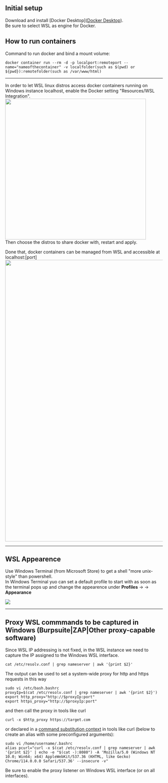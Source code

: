 ## Initial setup
Download and install [Docker Desktop]([Docker Desktop](https://www.docker.com/products/docker-desktop/)).  
Be sure to select WSL as engine for Docker.

## How to run containers

Command to run docker and bind a mount volume:  
```
docker container run --rm -d -p localport:remoteport --name="nameofthecontainer" -v localfolder(such as $(pwd) or ${pwd}):remotefolder(such as /var/www/html)
```
--------------
In order to let WSL linux distros access docker containers running on Windows instance localhost, enable the Docker setting "Resources/WSL Integration".  
<img src="https://github.com/jupitersinsight/sysadminstuff/assets/110602224/8169fe94-fd43-4423-8961-1d362b7f7c46" width=450 height=auto>  
Then choose the distros to share docker with, restart and apply.  

Done that, docker containers can be managed from WSL and accessible at localhost:[port]  
<img src="https://github.com/jupitersinsight/sysadminstuff/assets/110602224/96d6d8db-cf1e-45b5-abb3-c40c299a28dc" width=900 height=auto>  

----------------
## WSL Appearence
Use Windows Terminal (from Microsoft Store) to get a shell "more unix-style" than powershell.  
In Windows Terminal yuo can set a default profile to start with as soon as the terminal pops up and change the appearence under **Profiles** -> **<Name of Profile>** -> **Appearance**  
  
<img src="https://github.com/jupitersinsight/sysadminstuff/assets/110602224/fb75f6e7-9a53-4e7e-b1c9-1e7321e5810d" widht=700 height=auto>  

---------------
  
## Proxy WSL commmands to be captured in Windows (Burpsuite|ZAP|Other proxy-capable software)
 
Since WSL IP addressing is not fixed, in the WSL instance we need to capture the IP assigned to the Windows WSL interface.
```
cat /etc/resolv.conf | grep nameserver | awk '{print $2}'
```
The output can be used to set a system-wide proxy for http and https requests in this way
```
sudo vi /etc/bash.bashrc
proxyIp=$(cat /etc/resolv.conf | grep nameserver | awk '{print $2}')
export http_proxy="http://$proxyIp:port"
export https_proxy="http://$proxyIp:port"
```
and then call the proxy in tools like curl
```
curl -x $http_proxy https://target.com
```
or declared in a [command substitution context](http://mywiki.wooledge.org/CommandSubstitution) in tools like curl (below to create an alias with some preconfigured arguments):
```
sudo vi /home/username/.bashrc
alias pcurl="curl -x $(cat /etc/resolv.conf | grep nameserver | awk '{print $2}' | echo -e "$(cat -):8080") -A 'Mozilla/5.0 (Windows NT 10.0; Win64; x64) AppleWebKit/537.36 (KHTML, like Gecko) Chrome/114.0.0.0 Safari/537.36' --insecure -v"
```
Be sure to enable the proxy listener on Windows WSL interface (or on all interfaces).
